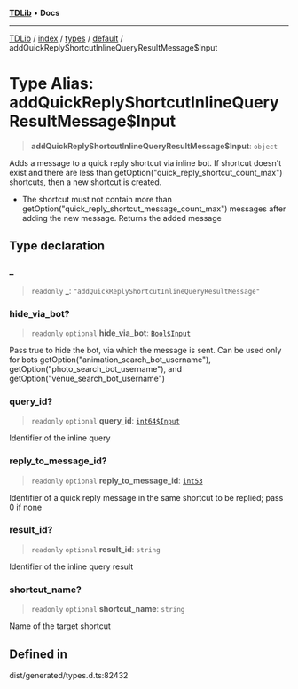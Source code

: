 [**TDLib**](../../../../../../README.md) • **Docs**

***

[TDLib](../../../../../../modules.md) / [index](../../../../../README.md) / [types](../../../README.md) / [default](../README.md) / addQuickReplyShortcutInlineQueryResultMessage$Input

# Type Alias: addQuickReplyShortcutInlineQueryResultMessage$Input

> **addQuickReplyShortcutInlineQueryResultMessage$Input**: `object`

Adds a message to a quick reply shortcut via inline bot. If shortcut doesn't exist and there are less than getOption("quick_reply_shortcut_count_max") shortcuts, then a new shortcut is created.

- The shortcut must not contain more than getOption("quick_reply_shortcut_message_count_max") messages after adding the new message. Returns the added message

## Type declaration

### \_

> `readonly` **\_**: `"addQuickReplyShortcutInlineQueryResultMessage"`

### hide\_via\_bot?

> `readonly` `optional` **hide\_via\_bot**: [`Bool$Input`](Bool$Input.md)

Pass true to hide the bot, via which the message is sent. Can be used only for bots getOption("animation_search_bot_username"), getOption("photo_search_bot_username"), and getOption("venue_search_bot_username")

### query\_id?

> `readonly` `optional` **query\_id**: [`int64$Input`](int64$Input.md)

Identifier of the inline query

### reply\_to\_message\_id?

> `readonly` `optional` **reply\_to\_message\_id**: [`int53`](int53.md)

Identifier of a quick reply message in the same shortcut to be replied; pass 0 if none

### result\_id?

> `readonly` `optional` **result\_id**: `string`

Identifier of the inline query result

### shortcut\_name?

> `readonly` `optional` **shortcut\_name**: `string`

Name of the target shortcut

## Defined in

dist/generated/types.d.ts:82432
